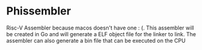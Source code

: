 # Phissembler
Risc-V Assembler because macos doesn't have one : (. This assembler will be created in Go and will generate a ELF object file for
the linker to link. The assembler can also generate a bin file that can be executed on the CPU